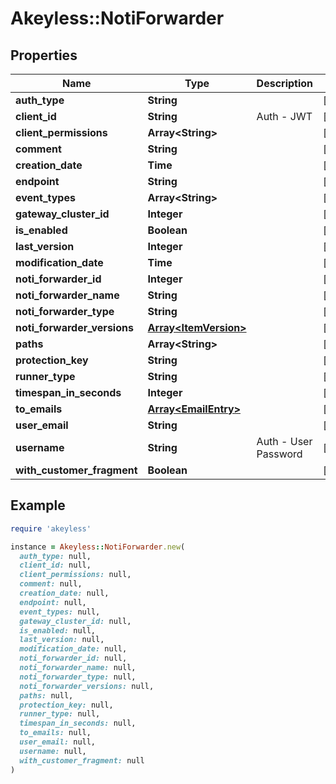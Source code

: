 # Akeyless::NotiForwarder

## Properties

| Name | Type | Description | Notes |
| ---- | ---- | ----------- | ----- |
| **auth_type** | **String** |  | [optional] |
| **client_id** | **String** | Auth - JWT | [optional] |
| **client_permissions** | **Array&lt;String&gt;** |  | [optional] |
| **comment** | **String** |  | [optional] |
| **creation_date** | **Time** |  | [optional] |
| **endpoint** | **String** |  | [optional] |
| **event_types** | **Array&lt;String&gt;** |  | [optional] |
| **gateway_cluster_id** | **Integer** |  | [optional] |
| **is_enabled** | **Boolean** |  | [optional] |
| **last_version** | **Integer** |  | [optional] |
| **modification_date** | **Time** |  | [optional] |
| **noti_forwarder_id** | **Integer** |  | [optional] |
| **noti_forwarder_name** | **String** |  | [optional] |
| **noti_forwarder_type** | **String** |  | [optional] |
| **noti_forwarder_versions** | [**Array&lt;ItemVersion&gt;**](ItemVersion.md) |  | [optional] |
| **paths** | **Array&lt;String&gt;** |  | [optional] |
| **protection_key** | **String** |  | [optional] |
| **runner_type** | **String** |  | [optional] |
| **timespan_in_seconds** | **Integer** |  | [optional] |
| **to_emails** | [**Array&lt;EmailEntry&gt;**](EmailEntry.md) |  | [optional] |
| **user_email** | **String** |  | [optional] |
| **username** | **String** | Auth - User Password | [optional] |
| **with_customer_fragment** | **Boolean** |  | [optional] |

## Example

```ruby
require 'akeyless'

instance = Akeyless::NotiForwarder.new(
  auth_type: null,
  client_id: null,
  client_permissions: null,
  comment: null,
  creation_date: null,
  endpoint: null,
  event_types: null,
  gateway_cluster_id: null,
  is_enabled: null,
  last_version: null,
  modification_date: null,
  noti_forwarder_id: null,
  noti_forwarder_name: null,
  noti_forwarder_type: null,
  noti_forwarder_versions: null,
  paths: null,
  protection_key: null,
  runner_type: null,
  timespan_in_seconds: null,
  to_emails: null,
  user_email: null,
  username: null,
  with_customer_fragment: null
)
```

